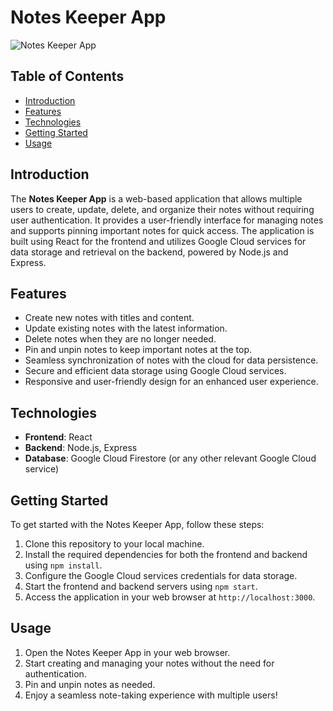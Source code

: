 # Notes Keeper App

![Notes Keeper App](link-to-your-app-screenshot.png)

## Table of Contents

- [Introduction](#introduction)
- [Features](#features)
- [Technologies](#technologies)
- [Getting Started](#getting-started)
- [Usage](#usage)


## Introduction

The **Notes Keeper App** is a web-based application that allows multiple users to create, update, delete, and organize their notes without requiring user authentication. It provides a user-friendly interface for managing notes and supports pinning important notes for quick access. The application is built using React for the frontend and utilizes Google Cloud services for data storage and retrieval on the backend, powered by Node.js and Express.


## Features

- Create new notes with titles and content.
- Update existing notes with the latest information.
- Delete notes when they are no longer needed.
- Pin and unpin notes to keep important notes at the top.
- Seamless synchronization of notes with the cloud for data persistence.
- Secure and efficient data storage using Google Cloud services.
- Responsive and user-friendly design for an enhanced user experience.

## Technologies

- **Frontend**: React
- **Backend**: Node.js, Express
- **Database**: Google Cloud Firestore (or any other relevant Google Cloud service)

## Getting Started

To get started with the Notes Keeper App, follow these steps:

1. Clone this repository to your local machine.
2. Install the required dependencies for both the frontend and backend using `npm install`.
3. Configure the Google Cloud services credentials for data storage.
4. Start the frontend and backend servers using `npm start`.
5. Access the application in your web browser at `http://localhost:3000`.

## Usage

1. Open the Notes Keeper App in your web browser.
2. Start creating and managing your notes without the need for authentication.
3. Pin and unpin notes as needed.
4. Enjoy a seamless note-taking experience with multiple users!
